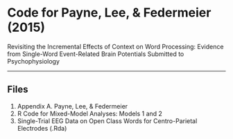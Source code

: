 Code for Payne, Lee, & Federmeier (2015)
================
Revisiting the Incremental Effects of Context on Word Processing: 
Evidence from Single-Word Event-Related Brain Potentials
Submitted to Psychophysiology

____

## Files
1. Appendix A. Payne, Lee, & Federmeier
2. R Code for Mixed-Model Analyses: Models 1 and 2
3. Single-Trial EEG Data on Open Class Words for Centro-Parietal Electrodes (.Rda)